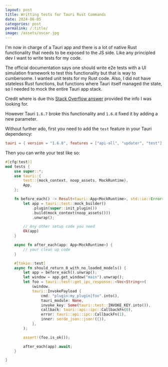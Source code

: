 ```yaml
---
layout: post
title: Writting tests for Tauri Rust Commands
date: 2024-06-05
categories: post
permalink: /:title/
image: /assets/oscar.jpg
---
```


I'm now in charge of a Tauri app and there is a lot of native Rust functionality that needs to be exposed to the JS side. Like any principled dev I want to write tests for my code.

The official documentation says one should write e2e tests with a UI simulation framework to test this functionality but that is way to cumbersome. I wanted unit tests for my Rust code. Also, I did not have stateless Rust functions, but functions where Tauri itself managed the state, so I needed to mock the entire Tauri app stack.

Credit where is due this [Stack Overflow answer](https://stackoverflow.com/questions/77524788/writing-tests-for-tauri-commands-how-to-access-and-manage-state-in-test-environ) provided the info I was looking for.

However Tauri `1.6.7` broke this functionality and `1.6.8` fixed it by adding a new parameter.

Without further ado, first you need to add the `test` feature in your Tauri dependency:

```toml
tauri = { version = "1.6.8", features = ["api-all", "updater", "test"] }
```

Then you can write your test like so:

```rust
#[cfg(test)]
mod tests {
    use super::*;
    use tauri::{
        test::{mock_context, noop_assets, MockRuntime},
        App,
    };

    fn before_each() -> Result<tauri::App<MockRuntime>, std::io::Error> {
        let app = tauri::test::mock_builder()
            .plugin(super::init_plugin())
            .build(mock_context(noop_assets()))
            .unwrap();

        // Any other setup code you need
        Ok(app)
    }

    async fn after_each(app: App<MockRuntime>) {
        // your clean up code
    }

    #[tokio::test]
    async fn should_return_0_with_no_loaded_models() {
        let app = before_each().unwrap();
        let window = app.get_window("main").unwrap();
        let foo = tauri::test::get_ipc_response::<Vec<String>>(
            &window,
            tauri::InvokePayload {
                cmd: "plugin:my_plugin|foo".into(),
                tauri_module: None,
                invoke_key: Some(tauri::test::INVOKE_KEY.into()),
                callback: tauri::api::ipc::CallbackFn(0),
                error: tauri::api::ipc::CallbackFn(1),
                inner: serde_json::json!({}),
            },
        );

        assert!(foo.is_ok());

        after_each(app).await;
    }

}

```
